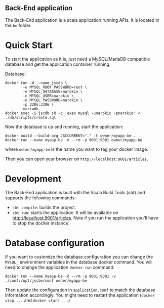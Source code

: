 Back-End application
---

The Back-End application is a scala application running APIs. It is located in the `be` folder.

# Quick Start
To start the application as it is, just need a MySQL/MariaDB compatible database and get the application container running.

Database:
```
docker run -d --name jscdb \
        -e MYSQL_ROOT_PASSWORD=root \
        -e MYSQL_DATABASE=narokio \
        -e MYSQL_USER=narokio \
        -e MYSQL_PASSWORD=narokio \
        -p 3306:3306 \
        mariadb
docker exec -i jscdb sh -c 'exec mysql -unarokio -pnarokio' < ./db/scripts/create.sql
```
Now the database is up and running, start the application:
```
docker build --build-arg JSCCURRENT="." -t owner/myapp-be .
docker run --name myapp-be -d --rm -p 9001:9001 owner/myapp-be
```
where `owner/myapp-be` is the name you want to tag your docker image.

Then you can open your browser on `http://localhost:9001/articles`.

# Development
The Back-End application is built with the Scala Build Tools (sbt) and supports the following commands:
- `sbt compile`: builds the project.
- `sbt run`: starts the application. It will be available on [http://localhost:9001/articles](http://localhost:9001/articles).
Note if you run the application you'll have to stop the docker instance.

# Database configuration
If you want to customize the database configuration you can change the `MYSQL_` environment variables in the database docker command. You will need to change the application `docker run` command:
```
docker run --name myapp-be -d --rm -p 9001:9001 -v ./conf:/opt/jscbe/conf owner/myapp-be
```
Then update the configuration in `application.conf` to match the database information accordingly. You might need to restart the application (`docker stop ...` and `docker start ...`)
